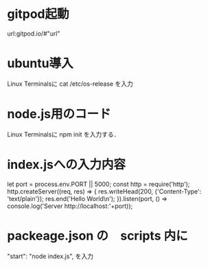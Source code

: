 # gitpod起動
url:gitpod.io/#"url"

# ubuntu導入
Linux Terminalsに 
cat /etc/os-release 
を入力

# node.js用のコード
Linux Terminalsに 
npm init 
を入力する．

# index.jsへの入力内容

let port = process.env.PORT || 5000;
const http = require('http');
http.createServer((req, res) => {
  res.writeHead(200, {'Content-Type': 'text/plain'});
  res.end('Hello World\n');
}).listen(port, () => console.log('Server http://localhost:'+port));


# packeage.json の　scripts 内に
"start": "node index.js",
を入力

